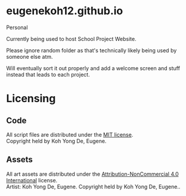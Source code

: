 # eugenekoh12.github.io
Personal

Currently being used to host School Project Website.

Please ignore random folder as that's technically likely being used by someone else atm.

Will eventually sort it out properly and add a welcome screen and stuff instead that leads to each project.

# Licensing

## Code

All script files are distributed under the [MIT license](LICENSE.md).  
Copyright held by Koh Yong De, Eugene.

## Assets

All art assets are distributed under the [Attribution-NonCommercial 4.0 International](https://creativecommons.org/licenses/by-nc/4.0/) license.  
Artist: Koh Yong De, Eugene.
Copyright held by Koh Yong De, Eugene..
